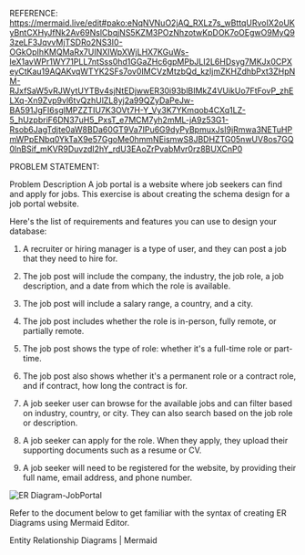 REFERENCE: https://mermaid.live/edit#pako:eNqNVNuO2jAQ_RXLz7s_wBttqURvoIX2oUKyBntCXHyJfNk2Av69NslCbqjNS5KZM3POzNhzotwKpDOK7oOEgwO9MyQ93zeLF3JqvvMjTSDRo2NS3I0-OGkOpIhKMQMaRx7UINXIWpXWjLHX7KGuWs-leX1avWPr1WY71PLL7ntSss0hd1GGaZHc6gpMPbJLI2L6HDsyg7MKJx0CPXeyCtKau19AQAKvqWTYK2SFs7ov0IMCVzMtzbQd_kzIjmZKHZdhbPxt3ZHpNM-RJxfSaW5vRJWytUYTBv4sjNtEDjwwER30i93blBIMkZ4VUikUo7FtFovP_zhELXq-Xn9Zvp9vl6tvQzhUlZL8yj2a99QZyDaPeJw-BA591JgFI6sglMPZZTIU7K3OVt7H-Y_Vy3K7YKmqob4CXq1LZ-5_hUzpbriF6DN37uH5_PxsT_e7MCM7yh2mML-jA9z53G1-Rsob6JagTdjte0aW8BDa60GT9Va7IPu6G9dyPyBpmuxJsI9jRmwa3NETuHPmWPpENbq0YkTaX9e57GgoMe0hmmNEismwS8JBDHZTG05nwUV8os7GQ0lnBSif_mKVR9DuvzdI2hY_rdU3EAoZrPvabMvr0rz8BUXCnP0


PROBLEM STATEMENT:

Problem Description
A job portal is a website where job seekers can find and apply for jobs. This exercise is about creating the schema design for a job portal website.

 

Here's the list of requirements and features you can use to design your database:

 

1. A recruiter or hiring manager is a type of user, and they can post a job that they need to hire for.

 

2. The job post will include the company, the industry, the job role, a job description, and a date from which the role is available.

 

3. The job post will include a salary range, a country, and a city.

 

4. The job post includes whether the role is in-person, fully remote, or partially remote.

 

5. The job post shows the type of role: whether it's a full-time role or part-time.

 

6. The job post also shows whether it's a permanent role or a contract role, and if contract, how long the contract is for.

 

7. A job seeker user can browse for the available jobs and can filter based on industry, country, or city. They can also search based on the job role or description.

 

8. A job seeker can apply for the role. When they apply, they upload their supporting documents such as a resume or CV.

 

9. A job seeker will need to be registered for the website, by providing their full name, email address, and phone number.

 ![ER Diagram-JobPortal](https://github.com/user-attachments/assets/e0ff33a5-b1af-4fba-9d63-c5a05fc00c80)

 

Refer to the document below to get familiar with the syntax of creating ER Diagrams using Mermaid Editor. 

Entity Relationship Diagrams | Mermaid
